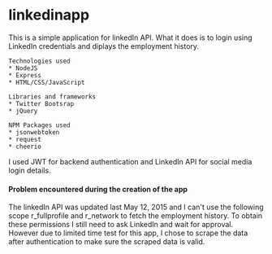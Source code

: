 # linkedinapp

This is a simple application for linkedIn API. What it does is to login using LinkedIn credentials and diplays the employment history.

	Technologies used
	* NodeJS
	* Express
	* HTML/CSS/JavaScript

	Libraries and frameworks
	* Twitter Bootsrap
	* jQuery

	NPM Packages used
	* jsonwebtoken
	* request
	* cheerio

I used JWT for backend authentication and LinkedIn API for social media login details.

#### Problem encountered during the creation of the app
The linkedIn API was updated last May 12, 2015 and I can't use the following scope r_fullprofile and r_network to fetch the employment history. To obtain these permissions I still need to ask LinkedIn and wait for approval. However due to limited time test for this app, I chose to scrape the data after authentication to make sure the scraped data is valid.